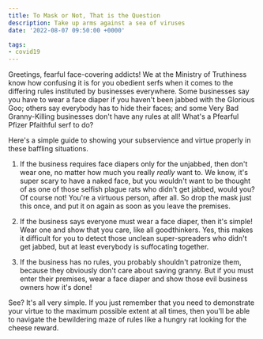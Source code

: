 ```yaml
---
title: To Mask or Not, That is the Question
description: Take up arms against a sea of viruses
date: '2022-08-07 09:50:00 +0000'

tags:
- covid19
---
```


Greetings, fearful face-covering addicts!  We at the Ministry of Truthiness
know how confusing it is for you obedient serfs when it comes to the differing rules
instituted by businesses everywhere.  Some businesses say you have to wear a face
diaper if you haven't been jabbed with the Glorious Goo; others say everybody has to hide their faces;
and some Very Bad Granny-Killing businesses don't have any rules at all!  What's
a Pfearful Pfizer Pfaithful serf to do?

Here's a simple guide to showing your subservience and virtue properly
in these baffling situations.

1. If the business requires face diapers only for the unjabbed, then don't wear one, no
matter how much you really *really* want to.  We know, it's super scary to have a naked face,
but you wouldn't want to be thought of as one of those selfish plague rats
who didn't get jabbed, would you?  Of course not!  You're a virtuous person, after all.
So drop the mask just this once, and put it on again as soon as you leave
the premises.

2. If the business says everyone must wear a face diaper, then it's simple!  Wear
one and show that you care, like all goodthinkers.  Yes, this makes it difficult
for you to detect those unclean super-spreaders who didn't get jabbed, but at least
everybody is suffocating together.

3. If the business has no rules, you probably shouldn't patronize them, because
they obviously don't care about saving granny.  But if you must enter their premises,
wear a face diaper and show those evil business owners how it's done!

See?  It's all very simple.  If you just remember that you need to
demonstrate your virtue to the maximum possible extent at all times,
then you'll be able to navigate the bewildering maze of rules like a
hungry rat looking for the cheese reward.

